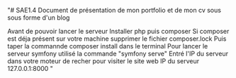 "# SAE1.4
Document de présentation de mon portfolio et de mon cv sous sous forme d'un blog 

Avant de pouvoir lancer le serveur 
Installer php puis composer
Si composer est déja présent sur votre machine supprimer le fichier composer.lock 
Puis taper la commannde composer install dans le terminal
Pour lancer le serveur symfony utilisé la commande "symfony serve"
Entré l'IP du serveur dans votre moteur de recher pour visiter le site web 
IP du serveur 127.0.0.1:8000 " 
